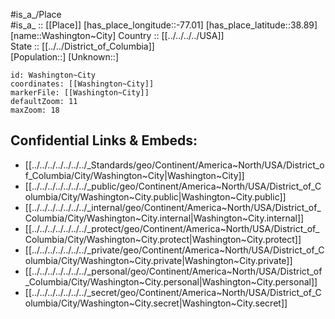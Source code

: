 ﻿---
location: [38.89,-77.01] 
mapzoom: [7,12] 
mapmarker: city 
type: City
tags:
- geo/City


SpocWebEntityId: 35463
isDeleted: false
confidential: public

---
#is_a_/Place  
#is_a_ :: [[Place]] 
[has_place_longitude::-77.01] 
[has_place_latitude::38.89] 
[name::Washington~City] 
Country :: [[../../../../USA]]  
State :: [[../../District_of_Columbia]]  
[Population::] 
[Unknown::] 


```leaflet
id: Washington~City
coordinates: [[Washington~City]] 
markerFile: [[Washington~City]] 
defaultZoom: 11 
maxZoom: 18
```


## Confidential Links & Embeds: 
- [[../../../../../../../_Standards/geo/Continent/America~North/USA/District_of_Columbia/City/Washington~City|Washington~City]] 
- [[../../../../../../../_public/geo/Continent/America~North/USA/District_of_Columbia/City/Washington~City.public|Washington~City.public]] 
- [[../../../../../../../_internal/geo/Continent/America~North/USA/District_of_Columbia/City/Washington~City.internal|Washington~City.internal]] 
- [[../../../../../../../_protect/geo/Continent/America~North/USA/District_of_Columbia/City/Washington~City.protect|Washington~City.protect]] 
- [[../../../../../../../_private/geo/Continent/America~North/USA/District_of_Columbia/City/Washington~City.private|Washington~City.private]] 
- [[../../../../../../../_personal/geo/Continent/America~North/USA/District_of_Columbia/City/Washington~City.personal|Washington~City.personal]] 
- [[../../../../../../../_secret/geo/Continent/America~North/USA/District_of_Columbia/City/Washington~City.secret|Washington~City.secret]] 
